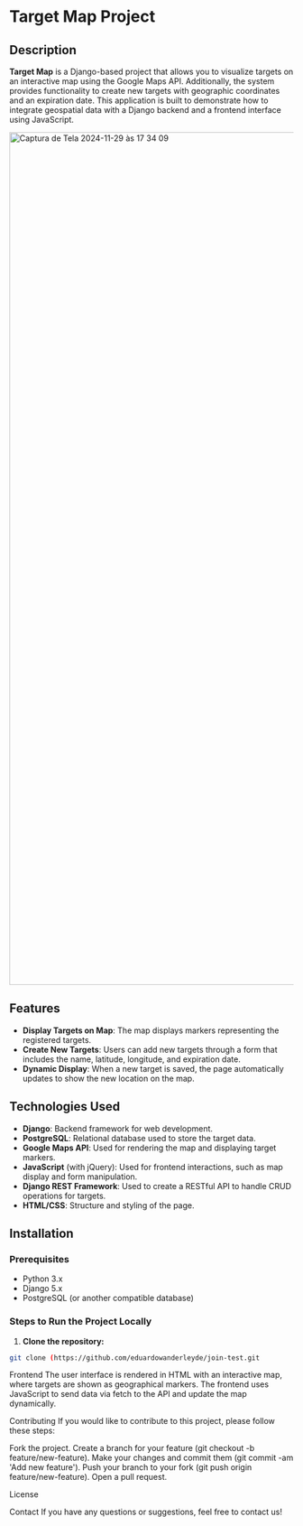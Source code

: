 # Target Map Project

## Description

**Target Map** is a Django-based project that allows you to visualize targets on an interactive map using the Google Maps API. Additionally, the system provides functionality to create new targets with geographic coordinates and an expiration date. This application is built to demonstrate how to integrate geospatial data with a Django backend and a frontend interface using JavaScript.

<img width="1511" alt="Captura de Tela 2024-11-29 às 17 34 09" src="https://github.com/user-attachments/assets/8118e069-d571-404c-9ef7-2be4b05f499a">

## Features

- **Display Targets on Map**: The map displays markers representing the registered targets.
- **Create New Targets**: Users can add new targets through a form that includes the name, latitude, longitude, and expiration date.
- **Dynamic Display**: When a new target is saved, the page automatically updates to show the new location on the map.

## Technologies Used

- **Django**: Backend framework for web development.
- **PostgreSQL**: Relational database used to store the target data.
- **Google Maps API**: Used for rendering the map and displaying target markers.
- **JavaScript** (with jQuery): Used for frontend interactions, such as map display and form manipulation.
- **Django REST Framework**: Used to create a RESTful API to handle CRUD operations for targets.
- **HTML/CSS**: Structure and styling of the page.

## Installation

### Prerequisites

- Python 3.x
- Django 5.x
- PostgreSQL (or another compatible database)

### Steps to Run the Project Locally

1. **Clone the repository:**

```bash
git clone (https://github.com/eduardowanderleyde/join-test.git
```

Frontend
The user interface is rendered in HTML with an interactive map, where targets are shown as geographical markers. The frontend uses JavaScript to send data via fetch to the API and update the map dynamically.

Contributing
If you would like to contribute to this project, please follow these steps:

Fork the project.
Create a branch for your feature (git checkout -b feature/new-feature).
Make your changes and commit them (git commit -am 'Add new feature').
Push your branch to your fork (git push origin feature/new-feature).
Open a pull request.

License


Contact
If you have any questions or suggestions, feel free to contact us!

